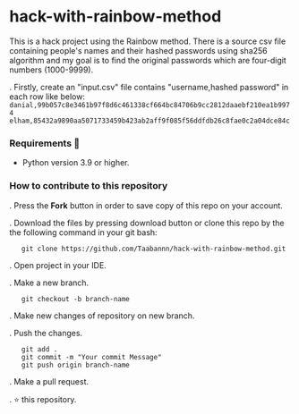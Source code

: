 # hack-with-rainbow-method
This is a hack project using the Rainbow method. There is a source csv file containing people's names and their hashed passwords using sha256 algorithm and my goal is to find the original passwords which are four-digit numbers (1000-9999). 

. Firstly, create an "input.csv" file contains "username,hashed password" in each row like below:
`danial,99b057c8e3461b97f8d6c461338cf664bc84706b9cc2812daaebf210ea1b9974`
`elham,85432a9890aa5071733459b423ab2aff9f085f56ddfdb26c8fae0c2a04dce84c`

### Requirements 🔧
* Python version 3.9 or higher.

### How to contribute to this repository 
. Press the **Fork** button in order to save copy of this repo on your account.

. Download the files by pressing download button or clone this repo by the the following command in your git bash:

       git clone https://github.com/Taabannn/hack-with-rainbow-method.git
       
. Open project in your IDE.

. Make a new branch.
 
       git checkout -b branch-name
. Make new changes of repository on new branch.

. Push the changes.

       git add .
       git commit -m "Your commit Message"
       git push origin branch-name
. Make a pull request.

. ⭐ this repository.

